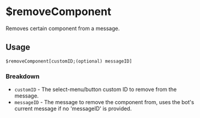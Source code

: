 # $removeComponent
Removes certain component from a message.

## Usage
```
$removeComponent[customID;(optional) messageID]
```

### Breakdown
- `customID` - The select-menu/button custom ID to remove from the message.
- `messageID` - The message to remove the component from, uses the bot's current message if no 'messageID' is provided.
